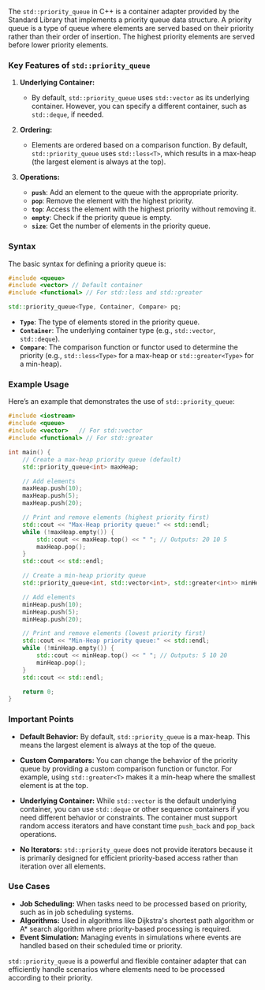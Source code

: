 The `std::priority_queue` in C++ is a container adapter provided by the Standard Library that implements a priority queue data structure. A priority queue is a type of queue where elements are served based on their priority rather than their order of insertion. The highest priority elements are served before lower priority elements.

### Key Features of `std::priority_queue`

1. **Underlying Container:**

   - By default, `std::priority_queue` uses `std::vector` as its underlying container. However, you can specify a different container, such as `std::deque`, if needed.

2. **Ordering:**

   - Elements are ordered based on a comparison function. By default, `std::priority_queue` uses `std::less<T>`, which results in a max-heap (the largest element is always at the top).

3. **Operations:**
   - **`push`**: Add an element to the queue with the appropriate priority.
   - **`pop`**: Remove the element with the highest priority.
   - **`top`**: Access the element with the highest priority without removing it.
   - **`empty`**: Check if the priority queue is empty.
   - **`size`**: Get the number of elements in the priority queue.

### Syntax

The basic syntax for defining a priority queue is:

```cpp
#include <queue>
#include <vector> // Default container
#include <functional> // For std::less and std::greater

std::priority_queue<Type, Container, Compare> pq;
```

- **`Type`**: The type of elements stored in the priority queue.
- **`Container`**: The underlying container type (e.g., `std::vector`, `std::deque`).
- **`Compare`**: The comparison function or functor used to determine the priority (e.g., `std::less<Type>` for a max-heap or `std::greater<Type>` for a min-heap).

### Example Usage

Here’s an example that demonstrates the use of `std::priority_queue`:

```cpp
#include <iostream>
#include <queue>
#include <vector>   // For std::vector
#include <functional> // For std::greater

int main() {
    // Create a max-heap priority queue (default)
    std::priority_queue<int> maxHeap;

    // Add elements
    maxHeap.push(10);
    maxHeap.push(5);
    maxHeap.push(20);

    // Print and remove elements (highest priority first)
    std::cout << "Max-Heap priority queue:" << std::endl;
    while (!maxHeap.empty()) {
        std::cout << maxHeap.top() << " "; // Outputs: 20 10 5
        maxHeap.pop();
    }
    std::cout << std::endl;

    // Create a min-heap priority queue
    std::priority_queue<int, std::vector<int>, std::greater<int>> minHeap;

    // Add elements
    minHeap.push(10);
    minHeap.push(5);
    minHeap.push(20);

    // Print and remove elements (lowest priority first)
    std::cout << "Min-Heap priority queue:" << std::endl;
    while (!minHeap.empty()) {
        std::cout << minHeap.top() << " "; // Outputs: 5 10 20
        minHeap.pop();
    }
    std::cout << std::endl;

    return 0;
}
```

### Important Points

- **Default Behavior:** By default, `std::priority_queue` is a max-heap. This means the largest element is always at the top of the queue.

- **Custom Comparators:** You can change the behavior of the priority queue by providing a custom comparison function or functor. For example, using `std::greater<T>` makes it a min-heap where the smallest element is at the top.

- **Underlying Container:** While `std::vector` is the default underlying container, you can use `std::deque` or other sequence containers if you need different behavior or constraints. The container must support random access iterators and have constant time `push_back` and `pop_back` operations.

- **No Iterators:** `std::priority_queue` does not provide iterators because it is primarily designed for efficient priority-based access rather than iteration over all elements.

### Use Cases

- **Job Scheduling:** When tasks need to be processed based on priority, such as in job scheduling systems.
- **Algorithms:** Used in algorithms like Dijkstra's shortest path algorithm or A\* search algorithm where priority-based processing is required.
- **Event Simulation:** Managing events in simulations where events are handled based on their scheduled time or priority.

`std::priority_queue` is a powerful and flexible container adapter that can efficiently handle scenarios where elements need to be processed according to their priority.
